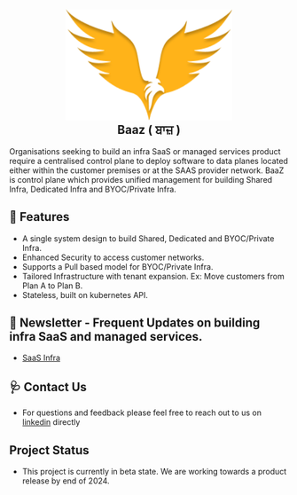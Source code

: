 <h2 align="center">
  <picture>
    <img alt="BaaZ Logo" src="https://raw.githubusercontent.com/datainfrahq/.github/main/images/Group.png" width="300" height="200">
  </picture>
  <br>
  Baaz ( ਬਾਜ਼ )
  </br>
</h2>


<div align="center">

</div>
Organisations seeking to build an infra SaaS or managed services product require a centralised control plane to deploy software to data planes located either within the customer premises or at the SAAS provider network. BaaZ is control plane which provides unified management for building Shared Infra, Dedicated Infra and BYOC/Private Infra.


## :rocket: Features

- A single system design to build Shared, Dedicated and BYOC/Private Infra.
- Enhanced Security to access customer networks. 
- Supports a Pull based model for BYOC/Private Infra.
- Tailored Infrastructure with tenant expansion. Ex: Move customers from Plan A to Plan B.
- Stateless, built on kubernetes API.

## :newspaper: Newsletter - Frequent Updates on building infra SaaS and managed services.
- [SaaS Infra](https://saasinfra.substack.com/)

## :stethoscope: Contact Us

- For questions and feedback please feel free to reach out to us on [linkedin](https://www.linkedin.com/in/adheipsingh/) directly

## Project Status
- This project is currently in beta state. We are working towards a product release by end of 2024.
